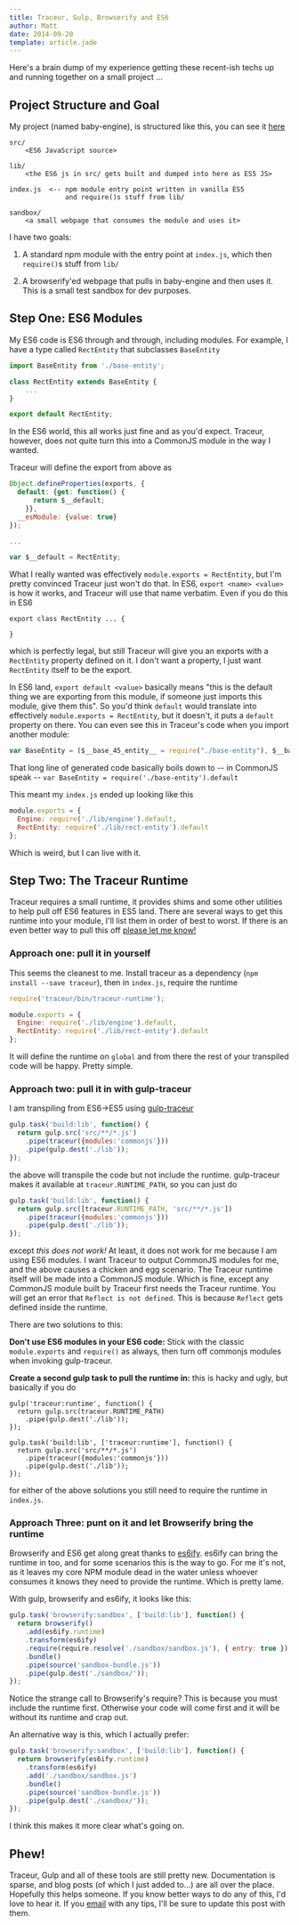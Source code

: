 ```yaml
---
title: Traceur, Gulp, Browserify and ES6
author: Matt
date: 2014-09-20
template: article.jade
---
```

Here's a brain dump of my experience getting these recent-ish techs up and running together on a small project ...

<span class="more"></span>

## Project Structure and Goal

My project (named baby-engine), is structured like this, you can see it [here](https://github.com/city41/baby-engine)

```
src/
    <ES6 JavaScript source>

lib/
    <the ES6 js in src/ gets built and dumped into here as ES5 JS>

index.js  <-- npm module entry point written in vanilla ES5
              and require()s stuff from lib/

sandbox/
    <a small webpage that consumes the module and uses it>
```

I have two goals:

1. A standard npm module with the entry point at `index.js`, which then `require()`s stuff from `lib/`

2. A browserify'ed webpage that pulls in baby-engine and then uses it. This is a small test sandbox for dev purposes.

## Step One: ES6 Modules

My ES6 code is ES6 through and through, including modules. For example, I have a type called `RectEntity` that subclasses `BaseEntity`

```javascript
import BaseEntity from './base-entity';

class RectEntity extends BaseEntity {
    ...
}

export default RectEntity;
```

In the ES6 world, this all works just fine and as you'd expect. Traceur, however, does not quite turn this into a CommonJS module in the way I wanted.

Traceur will define the export from above as

```javascript
Object.defineProperties(exports, {
  default: {get: function() {
      return $__default;
    }},
  __esModule: {value: true}
});

...

var $__default = RectEntity;
```

What I really wanted was effectively `module.exports = RectEntity`, but I'm pretty convinced Traceur just won't do that. In ES6, `export <name> <value>` is how it works, and Traceur will use that name verbatim. Even if you do this in ES6

```
export class RectEntity ... {

}
```

which is perfectly legal, but still Traceur will give you an exports with a `RectEntity` property defined on it. I don't want a property, I just want `RectEntity` itself to be the export.

In ES6 land, `export default <value>` basically means "this is the default thing we are exporting from this module, if someone just imports this module, give them this". So you'd think `default` would translate into effectively `module.exports = RectEntity`, but it doesn't, it puts a `default` property on there. You can even see this in Traceur's code when you import another module:

```javascript
var BaseEntity = ($__base_45_entity__ = require("./base-entity"), $__base_45_entity__ && $__base_45_entity__.__esModule && $__base_45_entity__ || {default: $__base_45_entity__}).default;
```

That long line of generated code basically boils down to -- in CommonJS speak -- `var BaseEntity = require('./base-entity').default`

This meant my `index.js` ended up looking like this

```javascript
module.exports = {
  Engine: require('./lib/engine').default,
  RectEntity: require('./lib/rect-entity').default
};
```

Which is weird, but I can live with it.

## Step Two: The Traceur Runtime

Traceur requires a small runtime, it provides shims and some other utilities to help pull off ES6 features in ES5 land. There are several ways to get this runtime into your module, I'll list them in order of best to worst. If there is an even better way to pull this off [please let me know!](mailto:matt.e.greer@gmail.com)

### Approach one: pull it in yourself

This seems the cleanest to me. Install traceur as a dependency (`npm install --save traceur`), then in `index.js`, require the runtime

```javascript
require('traceur/bin/traceur-runtime');

module.exports = {
  Engine: require('./lib/engine').default,
  RectEntity: require('./lib/rect-entity').default
};
```

It will define the runtime on `global` and from there the rest of your transpiled code will be happy. Pretty simple.

### Approach two: pull it in with gulp-traceur

I am transpiling from ES6->ES5 using [gulp-traceur](https://github.com/sindresorhus/gulp-traceur)

```javascript
gulp.task('build:lib', function() {
  return gulp.src('src/**/*.js')
    .pipe(traceur({modules:'commonjs'}))
    .pipe(gulp.dest('./lib'));
});
```

the above will transpile the code but not include the runtime. gulp-traceur makes it available at `traceur.RUNTIME_PATH`, so you can just do

```javascript
gulp.task('build:lib', function() {
  return gulp.src([traceur.RUNTIME_PATH, 'src/**/*.js'])
    .pipe(traceur({modules:'commonjs'}))
    .pipe(gulp.dest('./lib'));
});
```

except *this does not work!* At least, it does not work for me because I am using ES6 modules. I want Traceur to output CommonJS modules for me, and the above causes a chicken and egg scenario. The Traceur runtime itself will be made into a CommonJS module. Which is fine, except any CommonJS module built by Traceur first needs the Traceur runtime. You will get an error that `Reflect is not defined`. This is because `Reflect` gets defined inside the runtime.

There are two solutions to this:

**Don't use ES6 modules in your ES6 code:** Stick with the classic `module.exports` and `require()` as always, then turn off commonjs modules when invoking gulp-traceur.

**Create a second gulp task to pull the runtime in:** this is hacky and ugly, but basically if you do

```
gulp('traceur:runtime', function() {
  return gulp.src(traceur.RUNTIME_PATH)
    .pipe(gulp.dest('./lib'));
});

gulp.task('build:lib', ['traceur:runtime'], function() {
  return gulp.src('src/**/*.js')
    .pipe(traceur({modules:'commonjs'}))
    .pipe(gulp.dest('./lib'));
});
```

for either of the above solutions you still need to require the runtime in `index.js`.

### Approach Three: punt on it and let Browserify bring the runtime

Browserify and ES6 get along great thanks to [es6ify](https://github.com/thlorenz/es6ify). es6ify can bring the runtime in too, and for some scenarios this is the way to go. For me it's not, as it leaves my core NPM module dead in the water unless whoever consumes it knows they need to provide the runtime. Which is pretty lame.

With gulp, browserify and es6ify, it looks like this:

```javascript
gulp.task('browserify:sandbox', ['build:lib'], function() {
  return browserify()
    .add(es6ify.runtime)
    .transform(es6ify)
    .require(require.resolve('./sandbox/sandbox.js'), { entry: true })
    .bundle()
    .pipe(source('sandbox-bundle.js'))
    .pipe(gulp.dest('./sandbox/'));
});
```

Notice the strange call to Browserify's require? This is because you must include the runtime first. Otherwise your code will come first and it will be without its runtime and crap out.

An alternative way is this, which I actually prefer:

```javascript
gulp.task('browserify:sandbox', ['build:lib'], function() {
  return browserify(es6ify.runtime)
    .transform(es6ify)
    .add('./sandbox/sandbox.js')
    .bundle()
    .pipe(source('sandbox-bundle.js'))
    .pipe(gulp.dest('./sandbox/'));
});
```

I think this makes it more clear what's going on.

## Phew!

Traceur, Gulp and all of these tools are still pretty new. Documentation is sparse, and blog posts (of which I just added to...) are all over the place. Hopefully this helps someone. If you know better ways to do any of this, I'd love to hear it. If you [email](mailto:matt.e.greer@gmail.com) with any tips, I'll be sure to update this post with them.
